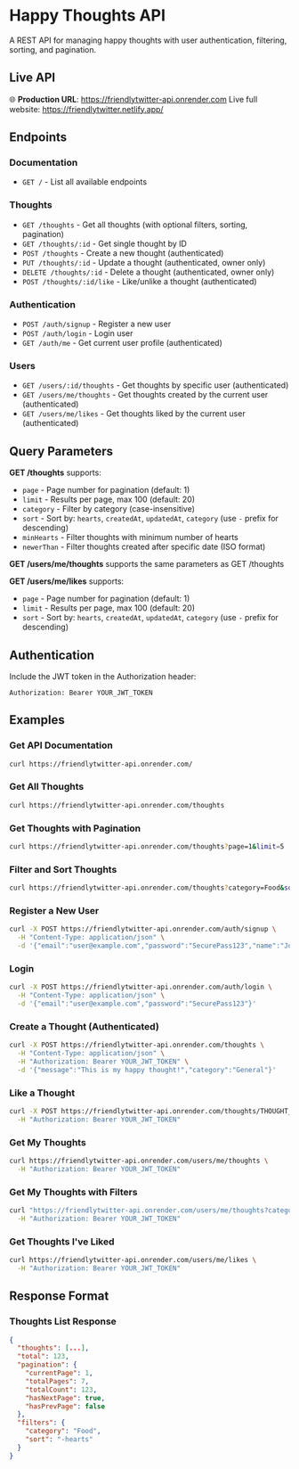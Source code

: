 # Happy Thoughts API

A REST API for managing happy thoughts with user authentication, filtering, sorting, and pagination.

## Live API

🌐 **Production URL**: https://friendlytwitter-api.onrender.com
Live full website: https://friendlytwitter.netlify.app/

## Endpoints

### Documentation

- `GET /` - List all available endpoints

### Thoughts

- `GET /thoughts` - Get all thoughts (with optional filters, sorting, pagination)
- `GET /thoughts/:id` - Get single thought by ID
- `POST /thoughts` - Create a new thought (authenticated)
- `PUT /thoughts/:id` - Update a thought (authenticated, owner only)
- `DELETE /thoughts/:id` - Delete a thought (authenticated, owner only)
- `POST /thoughts/:id/like` - Like/unlike a thought (authenticated)

### Authentication

- `POST /auth/signup` - Register a new user
- `POST /auth/login` - Login user
- `GET /auth/me` - Get current user profile (authenticated)

### Users

- `GET /users/:id/thoughts` - Get thoughts by specific user (authenticated)
- `GET /users/me/thoughts` - Get thoughts created by the current user (authenticated)
- `GET /users/me/likes` - Get thoughts liked by the current user (authenticated)

## Query Parameters

**GET /thoughts** supports:

- `page` - Page number for pagination (default: 1)
- `limit` - Results per page, max 100 (default: 20)
- `category` - Filter by category (case-insensitive)
- `sort` - Sort by: `hearts`, `createdAt`, `updatedAt`, `category` (use `-` prefix for descending)
- `minHearts` - Filter thoughts with minimum number of hearts
- `newerThan` - Filter thoughts created after specific date (ISO format)

**GET /users/me/thoughts** supports the same parameters as GET /thoughts

**GET /users/me/likes** supports:

- `page` - Page number for pagination (default: 1)
- `limit` - Results per page, max 100 (default: 20)
- `sort` - Sort by: `hearts`, `createdAt`, `updatedAt`, `category` (use `-` prefix for descending)

## Authentication

Include the JWT token in the Authorization header:

```
Authorization: Bearer YOUR_JWT_TOKEN
```

## Examples

### Get API Documentation

```bash
curl https://friendlytwitter-api.onrender.com/
```

### Get All Thoughts

```bash
curl https://friendlytwitter-api.onrender.com/thoughts
```

### Get Thoughts with Pagination

```bash
curl https://friendlytwitter-api.onrender.com/thoughts?page=1&limit=5
```

### Filter and Sort Thoughts

```bash
curl https://friendlytwitter-api.onrender.com/thoughts?category=Food&sort=-hearts&minHearts=5
```

### Register a New User

```bash
curl -X POST https://friendlytwitter-api.onrender.com/auth/signup \
  -H "Content-Type: application/json" \
  -d '{"email":"user@example.com","password":"SecurePass123","name":"John Doe"}'
```

### Login

```bash
curl -X POST https://friendlytwitter-api.onrender.com/auth/login \
  -H "Content-Type: application/json" \
  -d '{"email":"user@example.com","password":"SecurePass123"}'
```

### Create a Thought (Authenticated)

```bash
curl -X POST https://friendlytwitter-api.onrender.com/thoughts \
  -H "Content-Type: application/json" \
  -H "Authorization: Bearer YOUR_JWT_TOKEN" \
  -d '{"message":"This is my happy thought!","category":"General"}'
```

### Like a Thought

```bash
curl -X POST https://friendlytwitter-api.onrender.com/thoughts/THOUGHT_ID/like \
  -H "Authorization: Bearer YOUR_JWT_TOKEN"
```

### Get My Thoughts

```bash
curl https://friendlytwitter-api.onrender.com/users/me/thoughts \
  -H "Authorization: Bearer YOUR_JWT_TOKEN"
```

### Get My Thoughts with Filters

```bash
curl "https://friendlytwitter-api.onrender.com/users/me/thoughts?category=Food&sort=-hearts&page=1&limit=10" \
  -H "Authorization: Bearer YOUR_JWT_TOKEN"
```

### Get Thoughts I've Liked

```bash
curl https://friendlytwitter-api.onrender.com/users/me/likes \
  -H "Authorization: Bearer YOUR_JWT_TOKEN"
```

## Response Format

### Thoughts List Response

```json
{
  "thoughts": [...],
  "total": 123,
  "pagination": {
    "currentPage": 1,
    "totalPages": 7,
    "totalCount": 123,
    "hasNextPage": true,
    "hasPrevPage": false
  },
  "filters": {
    "category": "Food",
    "sort": "-hearts"
  }
}
```
